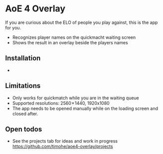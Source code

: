 # AoE 4 Overlay

If you are curious about the ELO of people you play against, this is the app for you.

- Recognizes player names on the quickmacht waiting screen 
- Shows the result in an overlay beside the players names

## Installation
* 

## Limitations
* Only works for quickmatch while you are in the waiting queue
* Supported resolutions: 2560 × 1440, 1920x1080
* The app needs to be opened manually while on the loading screen and closed after.

## Open todos
* See the projects tab for ideas and work in progress https://github.com/timohe/aoe4-overlay/projects

